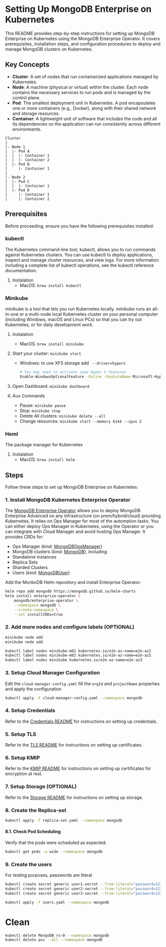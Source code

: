 # Setting Up MongoDB Enterprise on Kubernetes

This README provides step-by-step instructions for setting up MongoDB Enterprise on Kubernetes using the MongoDB Enterprise Operator. It covers prerequisites, installation steps, and configuration procedures to deploy and manage MongoDB clusters on Kubernetes.

## Key Concepts
- **Cluster**: A set of nodes that run containerized applications managed by Kubernetes.
- **Node**: A machine (physical or virtual) within the cluster. Each node contains the necessary services to run pods and is managed by the control plane.
- **Pod**: The smallest deployment unit in Kubernetes. A pod encapsulates one or more containers (e.g., Docker), along with their shared network and storage resources.
- **Container**: A lightweight unit of software that includes the code and all its dependencies so the application can run consistently across different environments.

```
Cluster
|
|- Node 1
|  |- Pod A
|  |  |- Container 1
|  |  |- Container 2
|  |- Pod B
|     |- Container 1
|
|- Node 2
|  |- Pod C
|  |  |- Container 1
|  |- Pod D
|     |- Container 1
|     |- Container 2
```

## Prerequisites
Before proceeding, ensure you have the following prerequisites installed:

### kubectl
The Kubernetes command-line tool, kubectl, allows you to run commands against Kubernetes clusters. You can use kubectl to deploy applications, inspect and manage cluster resources, and view logs. For more information including a complete list of kubectl operations, see the kubectl reference documentation.

1. Instalation
    - MacOS: `brew install kubectl`

### Minikube
minikube is a tool that lets you run Kubernetes locally. minikube runs an all-in-one or a multi-node local Kubernetes cluster on your personal computer (including Windows, macOS and Linux PCs) so that you can try out Kubernetes, or for daily development work.

1. Instalation
    - MacOS: `brew install minikube`
2. Start your cluster: `minikube start`
    - Windows: to use XFS storage add ` --driver=hyperv`
    
         ```sh
         # You may need to activate some Hyper V features
         Enable-WindowsOptionalFeature -Online -FeatureName Microsoft-Hyper-V-Tools-All -All
         ```
3. Open Dashboard: `minikube dashboard`

2. Aux Commands
    - Pause: `minikube pause`
    - Stop: `minikube stop`
    - Delete All clusters: `minikube delete --all`
    - Change resources: `minikube start --memory 6144 --cpus 2`

### Heml
The package manager for Kubernetes
1. Instalation
    - MacOS: `brew install helm`

## Steps

Follow these steps to set up MongoDB Enterprise on Kubernetes:

### 1. Install MongoDB Kubernetes Enterprise Operator

The [MongoDB Enterprise Operator](https://www.mongodb.com/docs/kubernetes-operator/master/) allows you to deploy MongoDB Enterprise Advanced on any infrastructure (on prem/hybrid/cloud) providing Kubernetes. It relies on Ops Manager for most of the automation tasks. You can either deploy Ops Manager in Kubernetes, using the Operator or you can integrate with Cloud Manager and avoid hosting Ops Manager. It provides CRDs for:
- Ops Manager (kind: [MongoDBOpsManager](https://www.mongodb.com/docs/kubernetes-operator/master/reference/k8s-operator-om-specification/))
- MongoDB clusters (kind: [MongoDB](https://www.mongodb.com/docs/kubernetes-operator/master/reference/k8s-operator-specification/)), including
- Standalone instances
- Replica Sets
- Sharded Clusters
- Users (kind: [MongoDBUser](https://www.mongodb.com/docs/kubernetes-operator/master/manage-users/#k8s-manage-db-users))

Add the MonboDB Helm repository and install Enterprise Operator:

```sh
helm repo add mongodb https://mongodb.github.io/helm-charts
helm install enterprise-operator \
    mongodb/enterprise-operator \
    --namespace mongodb \
    --create-namespace \
    --set installCRDs=true
```

### 2. Add more nodes and configure labels (OPTIONAL)
```sh
minikube node add
minikube node add

kubectl label nodes minikube-m02 kubernetes.io/e2e-az-name=e2e-az1
kubectl label nodes minikube-m03 kubernetes.io/e2e-az-name=e2e-az2
kubectl label nodes minikube kubernetes.io/e2e-az-name=e2e-az3
```

### 3. Setup Cloud Manager Configuration
Edit the `cloud-manager-config.yaml` fill the `orgId` and `projectName` properties and apply the configuration
```sh
kubectl apply -f cloud-manager-config.yaml --namespace mongodb
```
### 4. Setup Credentials
Refer to the [Credentials README](credentials/readme.md) for instructions on setting up credentials.

### 5. Setup TLS
Refer to the [TLS README](certificates/tls/readme.md) for instructions on setting up certificates.

### 6. Setup KMIP
Refer to the [KMIP README](certificates/kmip/readme.md) for instructions on setting up certificates for encryption at rest.

### 7. Setup Storage (OPTIONAL)
Refer to the [Storage README](storage/readme.md) for instructions on setting up storage.

### 8. Create the Replica-set
```sh
kubectl apply -f replica-set.yaml --namespace mongodb
```

#### 8.1. Check Pod Scheduling
Verify that the pods were scheduled as expected:
```sh
kubectl get pods -o wide --namespace mongodb
```

### 9. Create the users
For testing purposes, passwords are literal
```sh
kubectl create secret generic user1-secret --from-literal="password=123456" --namespace mongodb
kubectl create secret generic user2-secret --from-literal="password=123456" --namespace mongodb
kubectl create secret generic user3-secret --from-literal="password=123456" --namespace mongodb

kubectl apply -f users.yaml --namespace mongodb
```

# Clean
```sh
kubectl delete MongoDB rs-0 --namespace mongodb
kubectl delete pvc --all --namespace mongodb
```